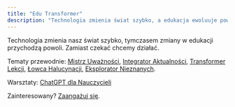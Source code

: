 ```yaml
---
title: "Edu Transformer"
description: "Technologia zmienia świat szybko, a edukacja ewoluuje powoli. Nie czekaj – działaj."
---
```


Technologia zmienia nasz świat szybko, tymczasem zmiany w edukacji przychodzą powoli. Zamiast czekać chcemy działać.

Tematy przewodnie: [Mistrz Uważności](./master), [Integrator Aktualności](./integrator), [Transformer Lekcji](./transformer), [Łowca Halucynacji](./hunter), [Eksplorator Nieznanych](./explorer).

Warsztaty: [ChatGPT dla Nauczycieli](./workshops)

Zainteresowany? [Zaangażuj się](./get-involved).